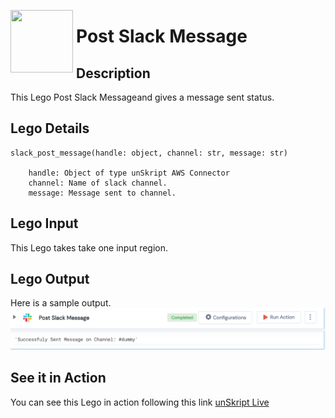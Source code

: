[<img align="left" src="https://unskript.com/assets/favicon.png" width="100" height="100" style="padding-right: 5px">](https://unskript.com/assets/favicon.png) 
<h1>Post Slack Message </h1>

## Description
This Lego Post Slack Messageand gives a message sent status.


## Lego Details

    slack_post_message(handle: object, channel: str, message: str)

        handle: Object of type unSkript AWS Connector
        channel: Name of slack channel.
        message: Message sent to channel.

## Lego Input
This Lego takes take one input region. 

## Lego Output
Here is a sample output.
<img src="./1.png">

## See it in Action

You can see this Lego in action following this link [unSkript Live](https://unskript.com)